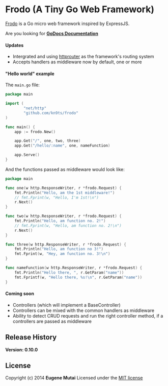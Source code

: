 # Frodo (A Tiny Go Web Framework)

[Frodo](http://godoc.org/github.com/kn9ts/frodo) is a Go micro
web framework inspired by ExpressJS.

<!-- I built it to so as to learn Go, and also how
frameworks work. A big thanks to TJ Holowaychuk too
for the inspiration -->

Are you looking for **[GoDocs Documentation](http://godoc.org/github.com/kn9ts/frodo)**

#### Updates

- Intergrated and using [httprouter](https://github.com/julienschmidt/httprouter) as the framework's routing system
- Accepts handlers as middleware now by default, one or more

#### "Hello world" example

The `main.go` file:

```go
package main

import (
		"net/http"
		"github.com/kn9ts/frodo"
)

func main() {
	app := frodo.New()

	app.Get("/", one, two, three)
	app.Get("/hello/:name", one, nameFunction)

	app.Serve()
}
```

And the functions passed as middleware would look like:

```go
package main

func one(w http.ResponseWriter, r *frodo.Request) {
	fmt.Println("Hello, am the 1st middleware!")
	// fmt.Fprint(w, "Hello, I'm 1st!\n")
	r.Next()
}

func two(w http.ResponseWriter, r *frodo.Request) {
	fmt.Println("Hello, am function no. 2!")
	// fmt.Fprint(w, "Hello, am function no. 2!\n")
	r.Next()
}

func three(w http.ResponseWriter, r *frodo.Request) {
	fmt.Println("Hello, am function no 3!")
	fmt.Fprint(w, "Hey, am function no. 3!\n")
}

func nameFunction(w http.ResponseWriter, r *frodo.Request) {
	fmt.Println("Hello there, ", r.GetParam("name"))
	fmt.Fprintf(w, "Hello there, %s!\n", r.GetParam("name"))
}
```

#### Coming soon

- Controllers (which will implement a BaseController)
- Controllers can be mixed with the common handlers as middleware
- Ability to detect CRUD requests and run the right controller method,
if a controllers are passed as middleware

## Release History

**Version: 0.10.0**

## License

Copyright (c) 2014 **Eugene Mutai**
Licensed under the [MIT license](http://mit-license.org/)
